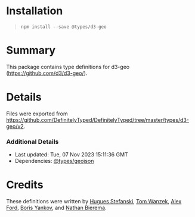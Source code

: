# Installation
> `npm install --save @types/d3-geo`

# Summary
This package contains type definitions for d3-geo (https://github.com/d3/d3-geo/).

# Details
Files were exported from https://github.com/DefinitelyTyped/DefinitelyTyped/tree/master/types/d3-geo/v2.

### Additional Details
 * Last updated: Tue, 07 Nov 2023 15:11:36 GMT
 * Dependencies: [@types/geojson](https://npmjs.com/package/@types/geojson)

# Credits
These definitions were written by [Hugues Stefanski](https://github.com/ledragon), [Tom Wanzek](https://github.com/tomwanzek), [Alex Ford](https://github.com/gustavderdrache), [Boris Yankov](https://github.com/borisyankov), and [Nathan Bierema](https://github.com/Methuselah96).
